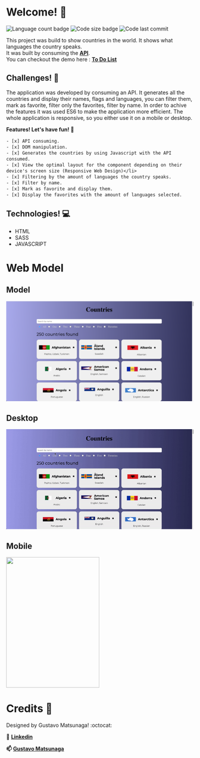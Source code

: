 # Welcome! 👋

![Language count badge](https://img.shields.io/github/languages/count/GustavoMatsunaga/countriesList)
![Code size badge](https://img.shields.io/github/languages/code-size/GustavoMatsunaga/countriesList)
![Code last commit](https://img.shields.io/github/last-commit/GustavoMatsunaga/countriesList)

This project was build to show countries in the world. It shows what languages the country speaks. </br>
It was built by consuming the <strong><a href="https://restcountries.eu/rest/v2/all">API</a></strong>.
</br>
You can checkout the demo here : <strong><a href="https://gustavomatsunaga.github.io/ToDoList/" target="_blank">To Do List</a></strong>

## Challenges! :pushpin:

The application was developed by consuming an API. It generates all the countries and display their names, flags and languages, you can filter them, mark as favorite, filter only the favorites, filter by name. In order to achive the features it was used ES6 to make the application more efficient. The whole application is responsive, so you either use it on a mobile or desktop.

**Features! Let's have fun!** 🚀

    - [x] API consuming.
    - [x] DOM manipulation.
    - [x] Generates the countries by using Javascript with the API consumed.
    - [x] View the optimal layout for the component depending on their device's screen size (Responsive Web Design)</li>
    - [x] Filtering by the amount of languages the country speaks.
    - [x] Filter by name.
    - [x] Mark as favorite and display them.
    - [x] Display the favorites with the amount of languages selected.

## Technologies! :computer:

<ul>
    <li>HTML</li>
    <li>SASS</li>
    <li>JAVASCRIPT</li>
</ul>

# Web Model
## Model

![Gif preview for the desktop Color Mark](./images/github/githubModel.png)

## Desktop

![Gif preview for the desktop Color Mark](./images/github/githubDesktop.gif)

## Mobile

<div >
<img src="images/github/githubMobile.gif" width="250" height="350" align="center">
</div>

# Credits :star2:
Designed by Gustavo Matsunaga! :octocat:

:gem: <a href="https://www.linkedin.com/in/gustavo-matsunaga-0628461a3/"><strong>Linkedin</a>

:mailbox: [Gustavo Matsunaga](mailto:gumatsunaga@gmail.com?subject=[GitHub]%20Source%20Han%20Sans)